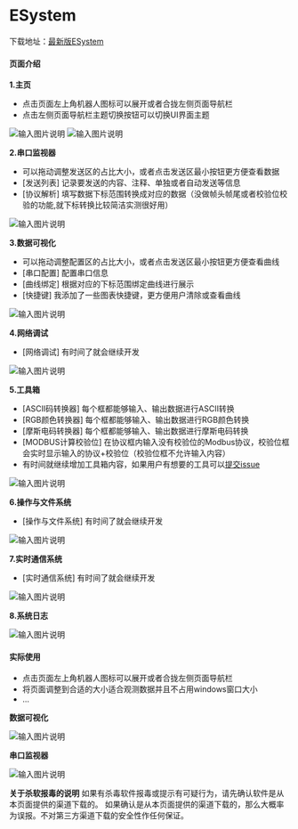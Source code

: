 # ESystem
下载地址：[最新版ESystem](https://foruda.gitee.com/attach_file/1758793080483101101/esystem.exe?token=4390b79f9e86881b1a153a920c0edb04&ts=1758793109&attname=ESystem.exe)

#### 页面介绍

 **1.主页** 
- 点击页面左上角机器人图标可以展开或者合拢左侧页面导航栏
- 点击左侧页面导航栏主题切换按钮可以切换UI界面主题

![输入图片说明](Packs/1.%E4%B8%BB%E9%A1%B5.png)
![输入图片说明](Packs/1.%E4%B8%BB%E9%A1%B5(%E6%94%B9%E5%8F%98%E4%B8%BB%E9%A2%98).png)

 **2.串口监视器** 
- 可以拖动调整发送区的占比大小，或者点击发送区最小按钮更方便查看数据
- [发送列表] 记录要发送的内容、注释、单独或者自动发送等信息
- [协议解析] 填写数据下标范围转换成对应的数据（没做帧头帧尾或者校验位校验的功能,就下标转换比较简洁实测很好用）

![输入图片说明](Packs/2.%E4%B8%B2%E5%8F%A3%E7%9B%91%E8%A7%86%E5%99%A8.png)
 
 **3.数据可视化** 
- 可以拖动调整配置区的占比大小，或者点击发送区最小按钮更方便查看曲线
- [串口配置] 配置串口信息
- [曲线绑定] 根据对应的下标范围绑定曲线进行展示
- [快捷键]   我添加了一些图表快捷键，更方便用户清除或查看曲线

![输入图片说明](Packs/3.%E6%95%B0%E6%8D%AE%E5%8F%AF%E8%A7%86%E5%8C%96.png)

 **4.网络调试** 
- [网络调试] 有时间了就会继续开发

![输入图片说明](Packs/4.%E7%BD%91%E7%BB%9C%E8%B0%83%E8%AF%95.png)

 **5.工具箱** 
- [ASCII码转换器]    每个框都能够输入、输出数据进行ASCII转换
- [RGB颜色转换器]    每个框都能够输入、输出数据进行RGB颜色转换
- [摩斯电码转换器]   每个框都能够输入、输出数据进行摩斯电码转换
- [MODBUS计算校验位] 在协议框内输入没有校验位的Modbus协议，校验位框会实时显示输入的协议+校验位（校验位框不允许输入内容）
- 有时间就继续增加工具箱内容，如果用户有想要的工具可以[提交issue](https://gitee.com/DisciplinedFries/embedded-system/issues)

![输入图片说明](Packs/5.%E5%B7%A5%E5%85%B7%E7%AE%B1.png)

 **6.操作与文件系统** 
- [操作与文件系统] 有时间了就会继续开发

![输入图片说明](Packs/6.%E6%93%8D%E4%BD%9C%E4%B8%8E%E6%96%87%E4%BB%B6%E7%B3%BB%E7%BB%9F.png)

 **7.实时通信系统** 
- [实时通信系统] 有时间了就会继续开发

![输入图片说明](Packs/7.%E5%AE%9E%E6%97%B6%E9%80%9A%E4%BF%A1%E7%B3%BB%E7%BB%9F.png)

 **8.系统日志** 

![输入图片说明](Packs/8.%E7%B3%BB%E7%BB%9F%E6%97%A5%E5%BF%97.png)

#### 实际使用
- 点击页面左上角机器人图标可以展开或者合拢左侧页面导航栏
- 将页面调整到合适的大小适合观测数据并且不占用windows窗口大小
- ...
 
 **数据可视化** 

![输入图片说明](Packs/%E7%A4%BA%E4%BE%8B1.png)

 **串口监视器** 

![输入图片说明](Packs/%E7%A4%BA%E4%BE%8B2.png)

 **关于杀软报毒的说明** 
如果有杀毒软件报毒或提示有可疑行为，请先确认软件是从本页面提供的渠道下载的。
如果确认是从本页面提供的渠道下载的，那么大概率为误报。不对第三方渠道下载的安全性作任何保证。